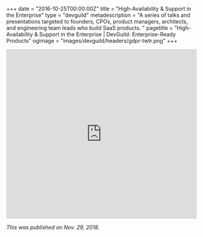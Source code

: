 +++
date = "2016-10-25T00:00:00Z"
title = "High-Availability & Support in the Enterprise"
type = "devguild"
metadescription = "A series of talks and presentations targeted to founders, CPOs, product managers, architects, and engineering team leads who build SaaS products. "
pagetitle = "High-Availability & Support in the Enterprise | DevGuild: Enterprise-Ready Products"
ogimage = "images/devguild/headers/gdpr-twtr.png"
+++

<iframe width="100%" height="450px" src="https://www.youtube.com/embed/foI1-S48GOw" frameborder="0" allow="accelerometer; autoplay; encrypted-media; gyroscope; picture-in-picture" allowfullscreen></iframe>

*This was published on Nov. 29, 2018.*
